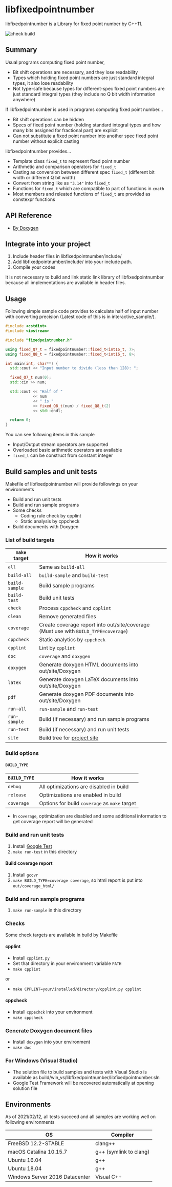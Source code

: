 # libfixedpointnumber

libfixedpointnumber is a Library for fixed point number by C++11.

![check build](https://github.com/MinoruSekine/libfixedpointnumber/actions/workflows/check_build.yml/badge.svg?branch=master)

## Summary

Usual programs computing fixed point number,

- Bit shift operations are necessary, and they lose readability
- Types which holding fixed point numbers are just standard integral types,
  it also lose readability
- Not type-safe because types for different-spec fixed point numbers are
  just standard integral types
  (they include no Q bit width information anywhere)

If libfixedpointnumber is used in programs computing fixed point number...

- Bit shift operations can be hidden
- Specs of fixed point number
  (holding standard integral types
  and how many bits assigned for fractional part)
  are explicit
- Can not substitute a fixed point number into another spec fixed point number
  without explicit casting

libfixedpointnumber provides...

- Template class `fixed_t` to represent fixed point number
- Arithmetic and comparison operators for `fixed_t`
- Casting as conversion between different spec `fixed_t`
  (different bit width or different Q bit width)
- Convert from string like as `"3.14"` into `fixed_t`
- Functions for `fixed_t` which are compatible to part of functions in `cmath`
- Most members and releated functions of `fixed_t`
  are provided as constexpr functions

## API Reference

- [By Doxygen](https://minorusekine.github.io/libfixedpointnumber/Doxygen/html/)

## Integrate into your project

1. Include header files in libfixedpointnumber/include/
1. Add libfixedpointnumber/include/ into your include path.
1. Compile your codes

It is not necessary to build and link static link library of libfixedpointnumber
because all implementations are available in header files.

## Usage

Following simple sample code provides to calculate half of input number
with converting precision
(Latest code of this is in interactive_sample/).

```C++
#include <cstdint>
#include <iostream>

#include "fixedpointnumber.h"

using fixed_Q7_t = fixedpointnumber::fixed_t<int16_t, 7>;
using fixed_Q8_t = fixedpointnumber::fixed_t<int16_t, 8>;

int main(int, char**) {
  std::cout << "Input number to divide (less than 128): ";

  fixed_Q7_t num(0);
  std::cin >> num;

  std::cout << "Half of "
            << num
            << " is "
            << fixed_Q8_t(num) / fixed_Q8_t(2)
            << std::endl;

  return 0;
}
```

You can see following items in this sample

- Input/Output stream operators are supported
- Overloaded basic arithmetic operators are available
- `fixed_t` can be construct from constant integer

## Build samples and unit tests

Makefile of libfixedpointnumber will provide followings on your environments

- Build and run unit tests
- Build and run sample programs
- Some checks
   - Coding rule check by cpplint
   - Static analysis by cppcheck
- Build documents with Doxygen

### List of build targets

| `make` target | How it works |
| ---- | ---- |
| `all` | Same as `build-all` |
| `build-all` | `build-sample` and `build-test` |
| `build-sample` | Build sample programs |
| `build-test` | Build unit tests |
| `check` | Process `cppcheck` and `cpplint` |
| `clean` | Remove generated files |
| `coverage` | Create coverage report into out/site/coverage (Must use with `BUILD_TYPE=coverage`) |
| `cppcheck` | Static analytics by `cppcheck` |
| `cpplint` | Lint by `cpplint` |
| `doc` | `coverage` and `doxygen` |
| `doxygen` | Generate doxygen HTML documents into out/site/Doxygen |
| `latex` | Generate doxygen LaTeX documents into out/site/Doxygen |
| `pdf` | Generate doxygen PDF documents into out/site/Doxygen |
| `run-all` | `run-sample` and `run-test` |
| `run-sample` | Build (if necessary) and run sample programs |
| `run-test` | Build (if necessary) and run unit tests |
| `site` | Build tree for [project site](https://minorusekine.github.io/libfixedpointnumber/) |

### Build options

#### `BUILD_TYPE`

| `BUILD_TYPE` | How it works |
| ---- | ---- |
| `debug` | All optimizations are disabled in build |
| `release` | Optimizations are enabled in build |
| `coverage` | Options for build `coverage` as `make` target |

- In `coverage`, optimization are disabled
  and some additional information
  to get coverage report will be generated

### Build and run unit tests

1. Install [Google Test](https://github.com/google/googletest)
1. `make run-test` in this directory

#### Build coverage report

1. Install `gcovr`
1. `make BUILD_TYPE=coverage coverage`,
   so html report is put into `out/coverage_html/`

### Build and run sample programs

1. `make run-sample` in this directory

### Checks

Some check targets are available in build by Makefile

#### cpplint

- Install `cpplint.py`
- Set that directory in your environment variable `PATH`
- `make cpplint`

or

- `make CPPLINT=your/installed/directory/cpplint.py cpplint`

#### cppcheck

- Install `cppechck` into your environment
- `make cppcheck`

### Generate Doxygen document files

- Install `doxygen` into your environment
- `make doc`

### For Windows (Visual Studio)

- The solution file to build samples and tests with Visual Studio
  is available as build/win_vs/libfixedpointnumber/libfixedpointnumber.sln
- Google Test Framework will be recovered automatically
  at opening solution file

## Environments

As of 2021/02/12,
all tests succeed and all samples are working well on following environments

| OS | Compiler |
| ---- | ---- |
| FreeBSD 12.2-STABLE | clang++ |
| macOS Catalina 10.15.7 | g++ (symlink to clang) |
| Ubuntu 16.04 | g++ |
| Ubuntu 18.04 | g++ |
| Windows Server 2016 Datacenter | Visual C++ |
